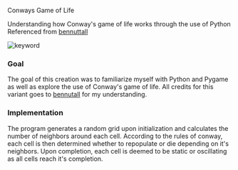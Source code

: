 Conways Game of Life

Understanding how Conway's game of life works through the use of Python
Referenced from [bennuttall](https://gist.github.com/bennuttall/6952575)

![keyword](https://github.com/SoftBlankie/Conways-Game-of-Life/blob/master/screen_shot_3.png)

### Goal

The goal of this creation was to familiarize myself with Python and Pygame as well as explore the use of Conway's game of life. All credits for this variant goes to [bennutall](https://gist.github.com/bennuttall) for my understanding.

### Implementation

The program generates a random grid upon initialization and calculates the number of neighbors around each cell. According to the rules of conway, each cell is then determined whether to repopulate or die depending on it's neighbors. Upon completion, each cell is deemed to be static or oscillating as all cells reach it's completion.

